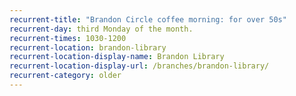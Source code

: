 ```yaml
---
recurrent-title: "Brandon Circle coffee morning: for over 50s"
recurrent-day: third Monday of the month.
recurrent-times: 1030-1200
recurrent-location: brandon-library
recurrent-location-display-name: Brandon Library
recurrent-location-display-url: /branches/brandon-library/
recurrent-category: older
---
```

